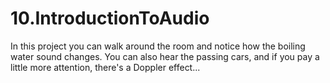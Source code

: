 # 10.IntroductionToAudio

In this project you can walk around the room and notice how the boiling water sound changes. You can also hear the passing cars, and if you pay a little more attention, there's a Doppler effect...
